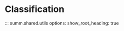 # Classification

<!-- prettier-ignore -->
::: summ.shared.utils
    options:
      show_root_heading: true
